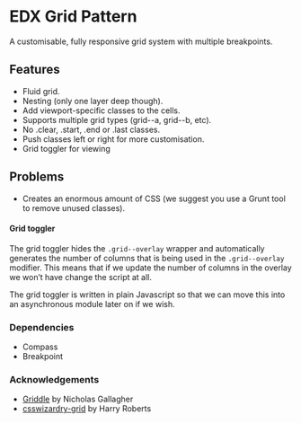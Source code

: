 # EDX Grid Pattern
A customisable, fully responsive grid system with multiple breakpoints.


## Features
- Fluid grid.
- Nesting (only one layer deep though).
- Add viewport-specific classes to the cells.
- Supports multiple grid types (grid--a, grid--b, etc).
- No .clear, .start, .end or .last classes.
- Push classes left or right for more customisation.
- Grid toggler for viewing 

## Problems
- Creates an enormous amount of CSS (we suggest you use a Grunt tool to remove unused classes).

#### Grid toggler
The grid toggler hides the `.grid--overlay` wrapper and automatically generates the number of columns that is being used in the `.grid--overlay` modifier. This means that if we update the number of columns in the overlay we won’t have change the script at all. 

The grid toggler is written in plain Javascript so that we can move this into an asynchronous module later on if we wish.



### Dependencies
- Compass
- Breakpoint


### Acknowledgements
- [Griddle](https://github.com/necolas/griddle) by Nicholas Gallagher
- [csswizardry-grid](https://github.com/csswizardry/csswizardry-grids) by Harry Roberts